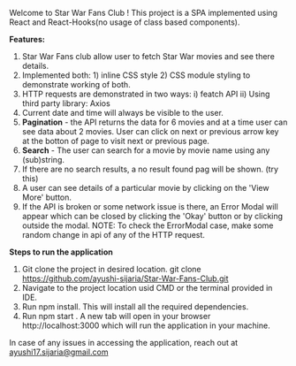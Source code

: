 Welcome to Star War Fans Club ! 
This project is a SPA implemented using React and React-Hooks(no usage of class based components).

**Features:**

1. Star War Fans club allow user to fetch Star War movies and see there details.
2. Implemented both: 1) inline CSS style 2) CSS module styling to demonstrate working of both.
3. HTTP requests are demonstrated in two ways:
            i) featch API
            ii) Using third party library: Axios
3. Current date and time will always be visible to the user.
4. **Pagination** - the API returns the data for 6 movies and at a time user can see data about 2 movies. User can click on next or previous arrow key at the botton of page to visit next or previous page.
5. **Search** - The user can search for a movie by movie name using any (sub)string.
6. If there are no search results, a no result found pag will be shown. (try this)  
7. A user can see details of a particular movie by clicking on the 'View More' button.
8. If the API is broken or some network issue is there, an Error Modal will appear which can be closed by clicking the 'Okay' button or by clicking outside the modal.
NOTE: To check the ErrorModal case, make some random change in api of any of the HTTP request.

**Steps to run the application**
1. Git clone the project in desired location.
git clone https://github.com/ayushi-sijaria/Star-War-Fans-Club.git
3. Navigate to the project location usid CMD or the terminal provided in IDE.
4. Run npm install. This will install all the required dependencies.
5. Run npm start .
A new tab will open in your browser http://localhost:3000 which will run the application in your machine.

In case of any issues in accessing the application, reach out at ayushi17.sijaria@gmail.com
